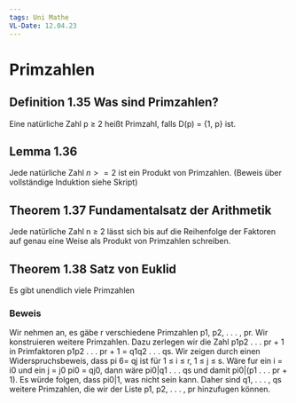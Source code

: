 ```yaml
---
tags: Uni Mathe
VL-Date: 12.04.23
---
```

# Primzahlen
## Definition 1.35 Was sind Primzahlen?
Eine natürliche Zahl p ≥ 2 heißt Primzahl, falls D(p) = {1, p} ist.

## Lemma 1.36
Jede natürliche Zahl $n >= 2$ ist ein Produkt von Primzahlen. (Beweis über vollständige Induktion siehe Skript)

## Theorem 1.37 Fundamentalsatz der Arithmetik
Jede natürliche Zahl n ≥ 2 lässt sich bis auf die Reihenfolge der Faktoren auf genau eine Weise als Produkt von Primzahlen schreiben.
## Theorem 1.38 Satz von Euklid
Es gibt unendlich viele Primzahlen
### Beweis
Wir nehmen an, es gäbe r verschiedene Primzahlen p1, p2, . . . , pr. Wir konstruieren weitere Primzahlen. Dazu zerlegen wir die Zahl p1p2 . . . pr + 1 in Primfaktoren p1p2 . . . pr + 1 = q1q2 . . . qs. Wir zeigen durch einen Widerspruchsbeweis, dass pi 6= qj ist für 1 ≤ i ≤ r, 1 ≤ j ≤ s.
Wäre fur ein i = i0 und ein j = j0 pi0 = qj0, dann wäre pi0|q1 . . . qs und damit pi0|(p1 . . . pr + 1).
Es würde folgen, dass pi0|1, was nicht sein kann. Daher sind q1, . . . , qs weitere Primzahlen, die wir der Liste p1, p2, . . . , pr hinzufugen können.